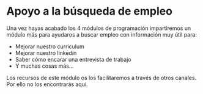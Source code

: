 # Apoyo a la búsqueda de empleo

Una vez hayas acabado los 4 módulos de programación impartiremos un módulo más para ayudaros a buscar empleo con información muy útil para:

- Mejorar nuestro curriculum
- Mejorar nuestro linkedin
- Saber cómo encarar una entrevista de trabajo
- Y muchas cosas más...

Los recursos de este módulo os los facilitaremos a través de otros canales. Por ello no los encontrarás aquí.